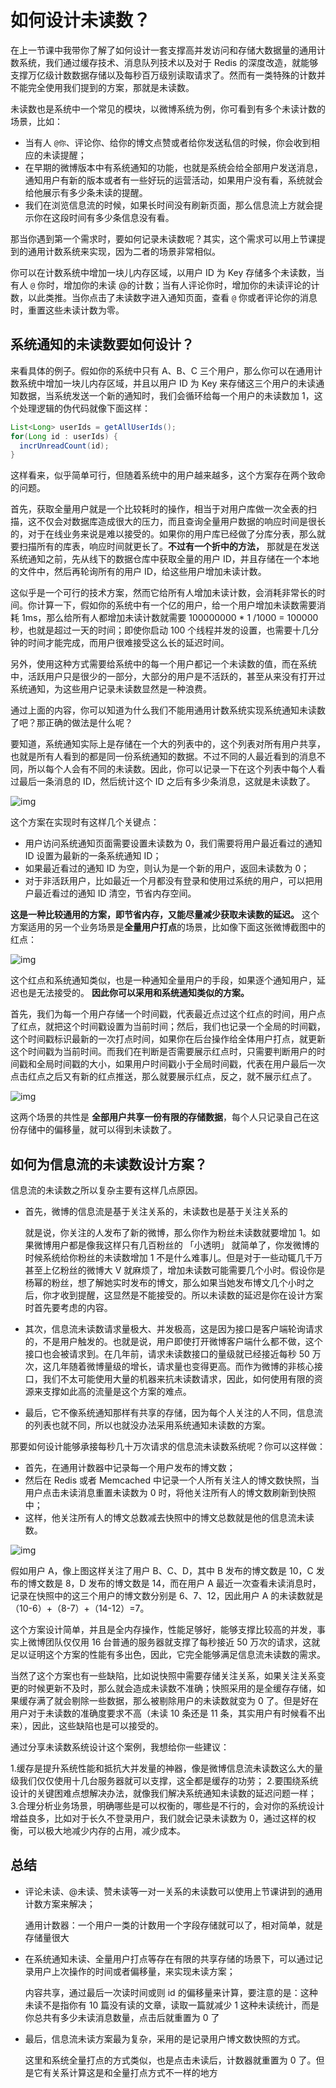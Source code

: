 # 如何设计未读数？

在上一节课中我带你了解了如何设计一套支撑高并发访问和存储大数据量的通用计数系统，我们通过缓存技术、消息队列技术以及对于 Redis 的深度改造，就能够支撑万亿级计数数据存储以及每秒百万级别读取请求了。然而有一类特殊的计数并不能完全使用我们提到的方案，那就是未读数。

未读数也是系统中一个常见的模块，以微博系统为例，你可看到有多个未读计数的场景，比如：

- 当有人 `@你`、评论你、给你的博文点赞或者给你发送私信的时候，你会收到相应的未读提醒；
- 在早期的微博版本中有系统通知的功能，也就是系统会给全部用户发送消息，通知用户有新的版本或者有一些好玩的运营活动，如果用户没有看，系统就会给他展示有多少条未读的提醒。
- 我们在浏览信息流的时候，如果长时间没有刷新页面，那么信息流上方就会提示你在这段时间有多少条信息没有看。

那当你遇到第一个需求时，要如何记录未读数呢？其实，这个需求可以用上节课提到的通用计数系统来实现，因为二者的场景非常相似。

你可以在计数系统中增加一块儿内存区域，以用户 ID 为 Key 存储多个未读数，当有人 `@` 你时，增加你的未读 @的计数；当有人评论你时，增加你的未读评论的计数，以此类推。当你点击了未读数字进入通知页面，查看 `@` 你或者评论你的消息时，重置这些未读计数为零。



## 系统通知的未读数要如何设计？

来看具体的例子。假如你的系统中只有 A、B、C 三个用户，那么你可以在通用计数系统中增加一块儿内存区域，并且以用户 ID 为 Key 来存储这三个用户的未读通知数据，当系统发送一个新的通知时，我们会循环给每一个用户的未读数加 1，这个处理逻辑的伪代码就像下面这样：

```java
List<Long> userIds = getAllUserIds();
for(Long id : userIds) {
  incrUnreadCount(id);
}
```

这样看来，似乎简单可行，但随着系统中的用户越来越多，这个方案存在两个致命的问题。

首先，获取全量用户就是一个比较耗时的操作，相当于对用户库做一次全表的扫描，这不仅会对数据库造成很大的压力，而且查询全量用户数据的响应时间是很长的，对于在线业务来说是难以接受的。如果你的用户库已经做了分库分表，那么就要扫描所有的库表，响应时间就更长了。**不过有一个折中的方法，** 那就是在发送系统通知之前，先从线下的数据仓库中获取全量的用户 ID，并且存储在一个本地的文件中，然后再轮询所有的用户 ID，给这些用户增加未读计数。

这似乎是一个可行的技术方案，然而它给所有人增加未读计数，会消耗非常长的时间。你计算一下，假如你的系统中有一个亿的用户，给一个用户增加未读数需要消耗 1ms，那么给所有人都增加未读计数就需要 100000000 * 1 /1000 = 100000 秒，也就是超过一天的时间；即使你启动 100 个线程并发的设置，也需要十几分钟的时间才能完成，而用户很难接受这么长的延迟时间。

另外，使用这种方式需要给系统中的每一个用户都记一个未读数的值，而在系统中，活跃用户只是很少的一部分，大部分的用户是不活跃的，甚至从来没有打开过系统通知，为这些用户记录未读数显然是一种浪费。

通过上面的内容，你可以知道为什么我们不能用通用计数系统实现系统通知未读数了吧？那正确的做法是什么呢？

要知道，系统通知实际上是存储在一个大的列表中的，这个列表对所有用户共享，也就是所有人看到的都是同一份系统通知的数据。不过不同的人最近看到的消息不同，所以每个人会有不同的未读数。因此，你可以记录一下在这个列表中每个人看过最后一条消息的 ID，然后统计这个 ID 之后有多少条消息，这就是未读数了。

![img](./assets/image-20211025213116303.png)

这个方案在实现时有这样几个关键点：

- 用户访问系统通知页面需要设置未读数为 0，我们需要将用户最近看过的通知 ID 设置为最新的一条系统通知 ID；
- 如果最近看过的通知 ID 为空，则认为是一个新的用户，返回未读数为 0；
- 对于非活跃用户，比如最近一个月都没有登录和使用过系统的用户，可以把用户最近看过的通知 ID 清空，节省内存空间。

**这是一种比较通用的方案，即节省内存，又能尽量减少获取未读数的延迟。** 这个方案适用的另一个业务场景是**全量用户打点**的场景，比如像下面这张微博截图中的红点：

![img](./assets/image-20211025213234498.png)

这个红点和系统通知类似，也是一种通知全量用户的手段，如果逐个通知用户，延迟也是无法接受的。 **因此你可以采用和系统通知类似的方案。**

首先，我们为每一个用户存储一个时间戳，代表最近点过这个红点的时间，用户点了红点，就把这个时间戳设置为当前时间；然后，我们也记录一个全局的时间戳，这个时间戳标识最新的一次打点时间，如果你在后台操作给全体用户打点，就更新这个时间戳为当前时间。而我们在判断是否需要展示红点时，只需要判断用户的时间戳和全局时间戳的大小，如果用户时间戳小于全局时间戳，代表在用户最后一次点击红点之后又有新的红点推送，那么就要展示红点，反之，就不展示红点了。

![img](./assets/image-20211025213405658.png)

这两个场景的共性是 **全部用户共享一份有限的存储数据**，每个人只记录自己在这份存储中的偏移量，就可以得到未读数了。



## 如何为信息流的未读数设计方案？

信息流的未读数之所以复杂主要有这样几点原因。

- 首先，微博的信息流是基于关注关系的，未读数也是基于关注关系的

  就是说，你关注的人发布了新的微博，那么你作为粉丝未读数就要增加 1。如果微博用户都是像我这样只有几百粉丝的 「小透明」 就简单了，你发微博的时候系统给你粉丝的未读数增加 1 不是什么难事儿。但是对于一些动辄几千万甚至上亿粉丝的微博大 V 就麻烦了，增加未读数可能需要几个小时。假设你是杨幂的粉丝，想了解她实时发布的博文，那么如果当她发布博文几个小时之后，你才收到提醒，这显然是不能接受的。所以未读数的延迟是你在设计方案时首先要考虑的内容。

- 其次，信息流未读数请求量极大、并发极高，这是因为接口是客户端轮询请求的，不是用户触发的。也就是说，用户即使打开微博客户端什么都不做，这个接口也会被请求到。在几年前，请求未读数接口的量级就已经接近每秒 50 万次，这几年随着微博量级的增长，请求量也变得更高。而作为微博的非核心接口，我们不太可能使用大量的机器来抗未读数请求，因此，如何使用有限的资源来支撑如此高的流量是这个方案的难点。

- 最后，它不像系统通知那样有共享的存储，因为每个人关注的人不同，信息流的列表也就不同，所以也就没办法采用系统通知未读数的方案。

那要如何设计能够承接每秒几十万次请求的信息流未读数系统呢？你可以这样做：

- 首先，在通用计数器中记录每一个用户发布的博文数；
- 然后在 Redis 或者 Memcached 中记录一个人所有关注人的博文数快照，当用户点击未读消息重置未读数为 0 时，将他关注所有人的博文数刷新到快照中；
- 这样，他关注所有人的博文总数减去快照中的博文总数就是他的信息流未读数。

![img](./assets/image-20211025213807097.png)

假如用户 A，像上图这样关注了用户 B、C、D，其中 B 发布的博文数是 10，C 发布的博文数是 8，D 发布的博文数是 14，而在用户 A 最近一次查看未读消息时，记录在快照中的这三个用户的博文数分别是 6、7、12，因此用户 A 的未读数就是（10-6）+（8-7）+（14-12）=7。

这个方案设计简单，并且是全内存操作，性能足够好，能够支撑比较高的并发，事实上微博团队仅仅用 16 台普通的服务器就支撑了每秒接近 50 万次的请求，这就足以证明这个方案的性能有多出色，因此，它完全能够满足信息流未读数的需求。

当然了这个方案也有一些缺陷，比如说快照中需要存储关注关系，如果关注关系变更的时候更新不及时，那么就会造成未读数不准确；快照采用的是全缓存存储，如果缓存满了就会剔除一些数据，那么被剔除用户的未读数就变为 0 了。但是好在用户对于未读数的准确度要求不高（未读 10 条还是 11 条，其实用户有时候看不出来），因此，这些缺陷也是可以接受的。

通过分享未读数系统设计这个案例，我想给你一些建议：

1.缓存是提升系统性能和抵抗大并发量的神器，像是微博信息流未读数这么大的量级我们仅仅使用十几台服务器就可以支撑，这全都是缓存的功劳；
2.要围绕系统设计的关键困难点想解决办法，就像我们解决系统通知未读数的延迟问题一样；
3.合理分析业务场景，明确哪些是可以权衡的，哪些是不行的，会对你的系统设计增益良多，比如对于长久不登录用户，我们就会记录未读数为 0，通过这样的权衡，可以极大地减少内存的占用，减少成本。



## 总结

- 评论未读、@未读、赞未读等一对一关系的未读数可以使用上节课讲到的通用计数方案来解决；

  通用计数器：一个用户一类的计数用一个字段存储就可以了，相对简单，就是存储量很大

- 在系统通知未读、全量用户打点等存在有限的共享存储的场景下，可以通过记录用户上次操作的时间或者偏移量，来实现未读方案；

  内容共享，通过最后一次读时间或则 id 的偏移量来计算，要注意的是：这种未读不是指你有 10 篇没有读的文章，读取一篇就减少 1 这种未读统计，而是你总共有多少未读消息数量，点击后就重置为 0 了

- 最后，信息流未读方案最为复杂，采用的是记录用户博文数快照的方式。

  这里和系统全量打点的方式类似，也是点击未读后，计数器就重置为 0 了。但是它有关系计算这是和全量打点方式不一样的地方

